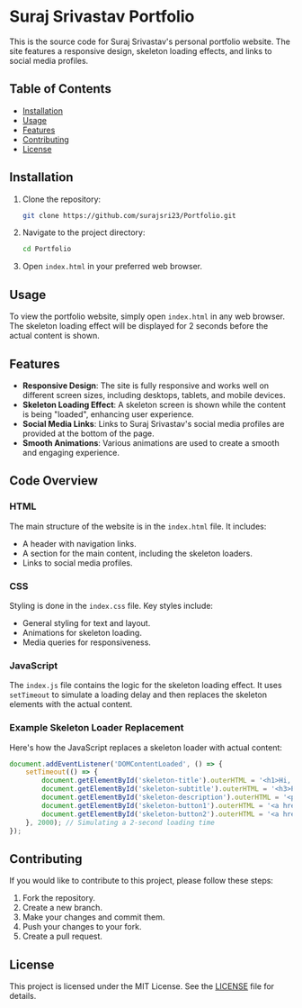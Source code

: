 # Suraj Srivastav Portfolio

This is the source code for Suraj Srivastav's personal portfolio website. The site features a responsive design, skeleton loading effects, and links to social media profiles.

## Table of Contents

- [Installation](#installation)
- [Usage](#usage)
- [Features](#features)
- [Contributing](#contributing)
- [License](#license)

## Installation

1. Clone the repository:

    ```bash
    git clone https://github.com/surajsri23/Portfolio.git
    ```

2. Navigate to the project directory:

    ```bash
    cd Portfolio
    ```

3. Open `index.html` in your preferred web browser.

## Usage

To view the portfolio website, simply open `index.html` in any web browser. The skeleton loading effect will be displayed for 2 seconds before the actual content is shown.

## Features

- **Responsive Design**: The site is fully responsive and works well on different screen sizes, including desktops, tablets, and mobile devices.
- **Skeleton Loading Effect**: A skeleton screen is shown while the content is being "loaded", enhancing user experience.
- **Social Media Links**: Links to Suraj Srivastav's social media profiles are provided at the bottom of the page.
- **Smooth Animations**: Various animations are used to create a smooth and engaging experience.

## Code Overview

### HTML

The main structure of the website is in the `index.html` file. It includes:

- A header with navigation links.
- A section for the main content, including the skeleton loaders.
- Links to social media profiles.

### CSS

Styling is done in the `index.css` file. Key styles include:

- General styling for text and layout.
- Animations for skeleton loading.
- Media queries for responsiveness.

### JavaScript

The `index.js` file contains the logic for the skeleton loading effect. It uses `setTimeout` to simulate a loading delay and then replaces the skeleton elements with the actual content.

### Example Skeleton Loader Replacement

Here's how the JavaScript replaces a skeleton loader with actual content:

```javascript
document.addEventListener('DOMContentLoaded', () => {
    setTimeout(() => {
        document.getElementById('skeleton-title').outerHTML = '<h1>Hi, I am Suraj Srivastav</h1>';
        document.getElementById('skeleton-subtitle').outerHTML = '<h3>Python, C, C++</h3>';
        document.getElementById('skeleton-description').outerHTML = '<p>Hi, I am Suraj Srivastav. I am pursuing B.Tech from BN College of Engineering and Technology, which is situated in Bakshi ka Talab, Lucknow and affiliated to AKTU.</p>';
        document.getElementById('skeleton-button1').outerHTML = '<a href="#">Talk to me</a>';
        document.getElementById('skeleton-button2').outerHTML = '<a href="#">Print resume</a>';
    }, 2000); // Simulating a 2-second loading time
});
```

## Contributing

If you would like to contribute to this project, please follow these steps:

1. Fork the repository.
2. Create a new branch.
3. Make your changes and commit them.
4. Push your changes to your fork.
5. Create a pull request.

## License

This project is licensed under the MIT License. See the [LICENSE](LICENSE) file for details.
